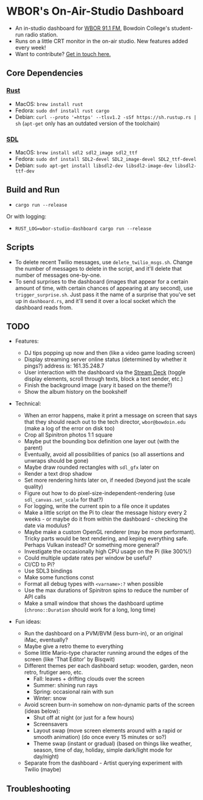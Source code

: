 # WBOR's On-Air-Studio Dashboard

- An in-studio dashboard for [WBOR 91.1 FM](https://wbor.org/), Bowdoin College's student-run radio station.
- Runs on a little CRT monitor in the on-air studio. New features added every week!
- Want to contribute? [Get in touch here.](https://wbor.org/contact)

## Core Dependencies

### [Rust](https://www.rust-lang.org/)

- MacOS: `brew install rust`
- Fedora: `sudo dnf install rust cargo`
- Debian: `curl --proto '=https' --tlsv1.2 -sSf https://sh.rustup.rs | sh` (`apt-get` only has an outdated version of the toolchain)

### [SDL](https://www.libsdl.org/)

- MacOS: `brew install sdl2 sdl2_image sdl2_ttf`
- Fedora: `sudo dnf install SDL2-devel SDL2_image-devel SDL2_ttf-devel`
- Debian: `sudo apt-get install libsdl2-dev libsdl2-image-dev libsdl2-ttf-dev`

## Build and Run

- `cargo run --release`

Or with logging:

- `RUST_LOG=wbor-studio-dashboard cargo run --release`

## Scripts

- To delete recent Twilio messages, use `delete_twilio_msgs.sh`. Change the number of messages to delete in the script, and it'll delete that number of messages one-by-one.
- To send surprises to the dashboard (images that appear for a certain amount of time, with certain chances of appearing at any second), use `trigger_surprise.sh`. Just pass it the name of a surprise that you've set up in `dashboard.rs`, and it'll send it over a local socket which the dashboard reads from.

## TODO

- Features:
  - DJ tips popping up now and then (like a video game loading screen)
  - Display streaming server online status (determined by whether it pings?) address is: 161.35.248.7
  - User interaction with the dashboard via the [Stream Deck](https://timothycrosley.github.io/streamdeck-ui/) (toggle display elements, scroll through texts, block a text sender, etc.)
  - Finish the background image (vary it based on the theme?)
  - Show the album history on the bookshelf

- Technical:
  - When an error happens, make it print a message on screen that says that they should reach out to the tech director, `wbor@bowdoin.edu` (make a log of the error on disk too)
  - Crop all Spinitron photos 1:1 square
  - Maybe put the bounding box definition one layer out (with the parent)
  - Eventually, avoid all possibilities of panics (so all assertions and unwraps should be gone)
  - Maybe draw rounded rectangles with `sdl_gfx` later on
  - Render a text drop shadow
  - Set more rendering hints later on, if needed (beyond just the scale quality)
  - Figure out how to do pixel-size-independent-rendering (use `sdl_canvas.set_scale` for that?)
  - For logging, write the current spin to a file once it updates
  - Make a little script on the Pi to clear the message history every 2 weeks - or maybe do it from within the dashboard - checking the date via modulus?
  - Maybe make a custom OpenGL renderer (may be more performant). Tricky parts would be text rendering, and keping everything safe. Perhaps Vulkan instead? Or something more general?
  - Investigate the occasionally high CPU usage on the Pi (like 300%!)
  - Could multiple update rates per window be useful?
  - CI/CD to Pi?
  - Use SDL3 bindings
  - Make some functions const
  - Format all debug types with `<varname>:?` when possible
  - Use the max durations of Spinitron spins to reduce the number of API calls
  - Make a small window that shows the dashboard uptime (`chrono::Duration` should work for a long, long time)

- Fun ideas:
  - Run the dashboard on a PVM/BVM (less burn-in), or an original iMac, eventually?
  - Maybe give a retro theme to everything
  - Some little Mario-type character running around the edges of the screen (like 'That Editor' by Bisqwit)
  - Different themes per each dashboard setup: wooden, garden, neon retro, frutiger aero, etc.
    - Fall: leaves + drifting clouds over the screen
    - Summer: shining run rays
    - Spring: occasional rain with sun
    - Winter: snow
  - Avoid screen burn-in somehow on non-dynamic parts of the screen (ideas below):
    - Shut off at night (or just for a few hours)
    - Screensavers
    - Layout swap (move screen elements around with a rapid or smooth animation) (do once every 15 minutes or so?)
    - Theme swap (instant or gradual) (based on things like weather, season, time of day, holiday, simple dark/light mode for day/night)
  - Separate from the dashboard - Artist querying experiment with Twilio (maybe)

## Troubleshooting
